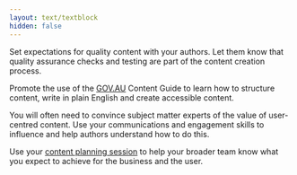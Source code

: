 ```yaml
---
layout: text/textblock
hidden: false
---
```

Set expectations for quality content with your authors. Let them know that quality assurance checks and testing are part of the content creation process.

Promote the use of the [GOV.AU](https://guides.service.gov.au/content-guide/) Content Guide to learn how to structure content, write in plain English and create accessible content.

You will often need to convince subject matter experts of the value of user-centred content. Use your communications and engagement skills to influence and help authors understand how to do this.

Use your [content planning session](../planning-content/content-planning-workshop) to help your broader team know what you expect to achieve for the business and the user.
